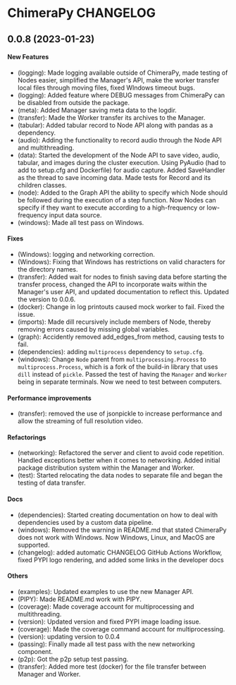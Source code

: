 # ChimeraPy CHANGELOG

## 0.0.8 (2023-01-23)

#### New Features

* (logging): Made logging available outside of ChimeraPy, made testing of Nodes easier, simplified the Manager's API, make the worker transfer local files through moving files, fixed WIndows timeout bugs.
* (logging): Added feature where DEBUG messages from ChimeraPy can be disabled from outside the package.
* (meta): Added Manager saving meta data to the logdir.
* (transfer): Made the Worker transfer its archives to the Manager.
* (tabular): Added tabular record to Node API along with pandas as a dependency.
* (audio): Adding the functionality to record audio through the Node API and multithreading.
* (data): Started the development of the Node API to save video, audio, tabular, and images during the cluster execution. Using PyAudio (had to add to setup.cfg and Dockerfile) for audio capture. Added SaveHandler as the thread to save incoming data. Made tests for Record and its children classes.
* (node): Added to the Graph API the ability to specify which Node should be followed during the execution of a step function. Now Nodes can specify if they want to execute according to a high-frequency or low-frequency input data source.
* (windows): Made all test pass on Windows.
#### Fixes

* (Windows): logging and networking correction.
* (Windows): Fixing that Windows has restrictions on valid characters for the directory names.
* (transfer): Added wait for nodes to finish saving data before starting the transfer process, changed the API to incorporate waits within the Manager's user API, and updated documentation to reflect this. Updated the version to 0.0.6.
* (docker): Change in log printouts caused mock worker to fail. Fixed the issue.
* (imports): Made dill recursively include members of Node, thereby removing errors caused by missing global variables.
* (graph): Accidently removed add_edges_from method, causing tests to fail.
* (dependencies): adding ``multiprocess`` dependency to ``setup.cfg``.
* (windows): Change ``Node`` parent from ``multiprocessing.Process`` to ``multiprocess.Process``, which is a fork of the build-in library that uses ``dill`` instead of ``pickle``. Passed the test of having the ``Manager`` and ``Worker`` being in separate terminals. Now we need to test between computers.
#### Performance improvements

* (transfer): removed the use of jsonpickle to increase performance and allow the streaming of full resolution video.
#### Refactorings

* (networking): Refactored the server and client to avoid code repetition. Handled exceptions better when it comes to networking. Added initial package distribution system within the Manager and Worker.
* (test): Started relocating the data nodes to separate file and began the testing of data transfer.
#### Docs

* (dependencies): Started creating documentation on how to deal with dependencies used by a custom data pipeline.
* (windows): Removed the warning in README.md that stated ChimeraPy does not work with Windows. Now Windows, Linux, and MacOS are supported.
* (changelog): added automatic CHANGELOG GitHub Actions Workflow, fixed PYPI logo rendering, and added some links in the developer docs
#### Others

* (examples): Updated examples to use the new Manager API.
* (PIPY): Made README.md work with PIPY.
* (coverage): Made coverage account for multiprocessing and multithreading.
* (version): Updated version and fixed PYPI image loading issue.
* (coverage): Made the coverage command account for multiprocessing.
* (version): updating version to 0.0.4
* (passing): Finally made all test pass with the new networking component.
* (p2p): Got the p2p setup test passing.
* (transfer): Added more test (docker) for the file transfer between Manager and Worker.

